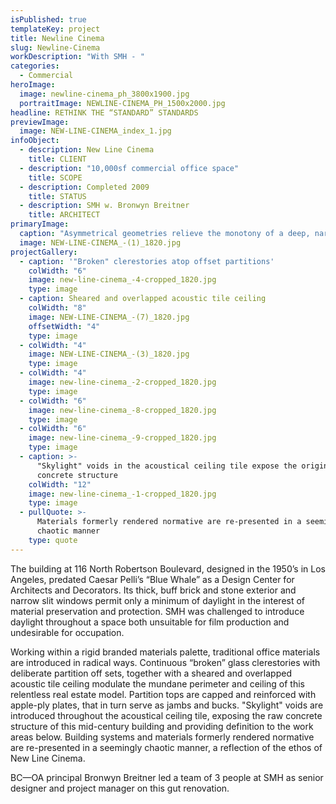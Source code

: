 ```yaml
---
isPublished: true
templateKey: project
title: Newline Cinema
slug: Newline-Cinema
workDescription: "With SMH - "
categories:
  - Commercial
heroImage:
  image: newline-cinema_ph_3800x1900.jpg
  portraitImage: NEWLINE-CINEMA_PH_1500x2000.jpg
headline: RETHINK THE “STANDARD” STANDARDS
previewImage:
  image: NEW-LINE-CINEMA_index_1.jpg
infoObject:
  - description: New Line Cinema
    title: CLIENT
  - description: "10,000sf commercial office space"
    title: SCOPE
  - description: Completed 2009
    title: STATUS
  - description: SMH w. Bronwyn Breitner
    title: ARCHITECT
primaryImage:
  caption: "Asymmetrical geometries relieve the monotony of a deep, narrow floor plate"
  image: NEW-LINE-CINEMA_-(1)_1820.jpg
projectGallery:
  - caption: '"Broken" clerestories atop offset partitions'
    colWidth: "6"
    image: new-line-cinema_-4-cropped_1820.jpg
    type: image
  - caption: Sheared and overlapped acoustic tile ceiling
    colWidth: "8"
    image: NEW-LINE-CINEMA_-(7)_1820.jpg
    offsetWidth: "4"
    type: image
  - colWidth: "4"
    image: NEW-LINE-CINEMA_-(3)_1820.jpg
    type: image
  - colWidth: "4"
    image: new-line-cinema_-2-cropped_1820.jpg
    type: image
  - colWidth: "6"
    image: new-line-cinema_-8-cropped_1820.jpg
    type: image
  - colWidth: "6"
    image: new-line-cinema_-9-cropped_1820.jpg
    type: image
  - caption: >-
      "Skylight" voids in the acoustical ceiling tile expose the original
      concrete structure
    colWidth: "12"
    image: new-line-cinema_-1-cropped_1820.jpg
    type: image
  - pullQuote: >-
      Materials formerly rendered normative are re-presented in a seemingly
      chaotic manner
    type: quote
---
```


The building at 116 North Robertson Boulevard, designed in the 1950’s in Los Angeles, predated Caesar Pelli’s “Blue Whale” as a Design Center for Architects and Decorators. Its thick, buff brick and stone exterior and narrow slit windows permit only a minimum of daylight in the interest of material preservation and protection. SMH was challenged to introduce daylight throughout a space both unsuitable for film production and undesirable for occupation.

Working within a rigid branded materials palette, traditional office materials are introduced in radical ways. Continuous “broken” glass clerestories with deliberate partition off sets, together with a sheared and overlapped acoustic tile ceiling modulate the mundane perimeter and ceiling of this relentless real estate model. Partition tops are capped and reinforced with apple-ply plates, that in turn serve as jambs and bucks. "Skylight" voids are introduced throughout the acoustical ceiling tile, exposing the raw concrete structure of this mid-century building and providing definition to the work areas below. Building systems and materials formerly rendered normative are re-presented in a seemingly chaotic manner, a reflection of the ethos of New Line Cinema.

BC—OA principal Bronwyn Breitner led a team of 3 people at SMH as senior designer and project manager on this gut renovation.
